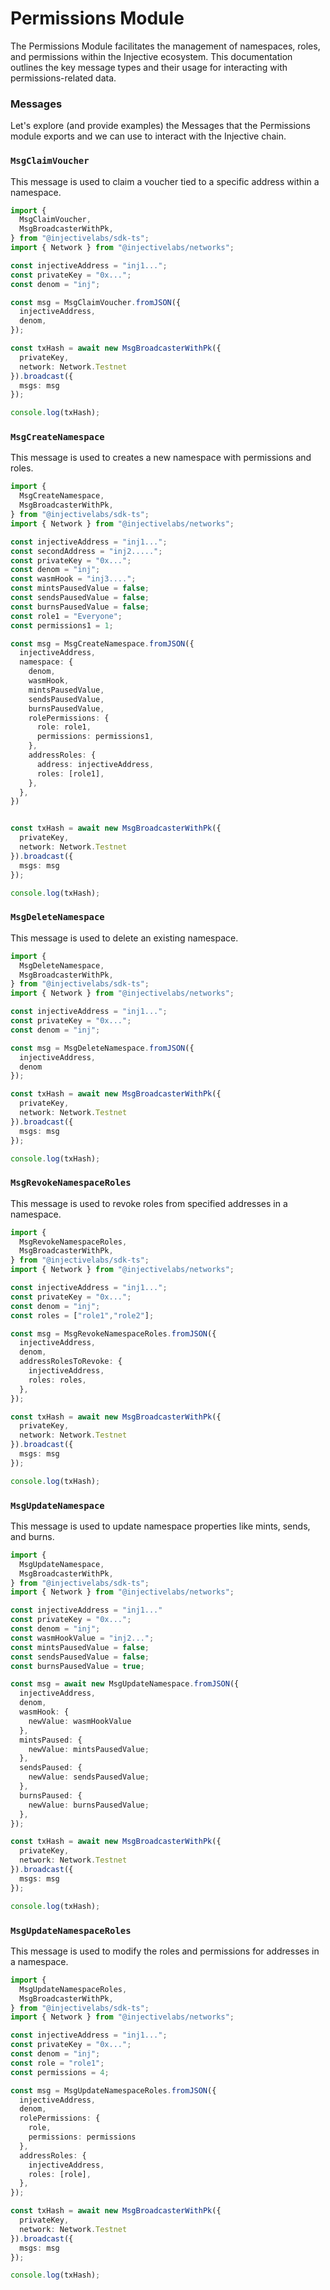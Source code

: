 # Permissions Module

The Permissions Module facilitates the management of namespaces, roles, and permissions within the Injective ecosystem. This documentation outlines the key message types and their usage for interacting with permissions-related data.

### Messages

Let's explore (and provide examples) the Messages that the Permissions module exports and we can use to interact with the Injective chain.

### `MsgClaimVoucher`

This message is used to claim a voucher tied to a specific address within a namespace.

```ts
import {
  MsgClaimVoucher,
  MsgBroadcasterWithPk,
} from "@injectivelabs/sdk-ts";
import { Network } from "@injectivelabs/networks";

const injectiveAddress = "inj1...";
const privateKey = "0x...";
const denom = "inj";

const msg = MsgClaimVoucher.fromJSON({
  injectiveAddress,
  denom,
});

const txHash = await new MsgBroadcasterWithPk({
  privateKey,
  network: Network.Testnet
}).broadcast({
  msgs: msg
});

console.log(txHash);

```

### `MsgCreateNamespace`

This message is used to creates a new namespace with permissions and roles.

```ts
import {
  MsgCreateNamespace,
  MsgBroadcasterWithPk,
} from "@injectivelabs/sdk-ts";
import { Network } from "@injectivelabs/networks";

const injectiveAddress = "inj1...";
const secondAddress = "inj2.....";
const privateKey = "0x...";
const denom = "inj";
const wasmHook = "inj3....";
const mintsPausedValue = false;
const sendsPausedValue = false;
const burnsPausedValue = false;
const role1 = "Everyone";
const permissions1 = 1;

const msg = MsgCreateNamespace.fromJSON({
  injectiveAddress,
  namespace: {
    denom,
    wasmHook,
    mintsPausedValue,
    sendsPausedValue,
    burnsPausedValue,
    rolePermissions: {
      role: role1,
      permissions: permissions1,
    },
    addressRoles: {
      address: injectiveAddress,
      roles: [role1],
    },
  },
})


const txHash = await new MsgBroadcasterWithPk({
  privateKey,
  network: Network.Testnet
}).broadcast({
  msgs: msg
});

console.log(txHash);

```

### `MsgDeleteNamespace`

This message is used to delete an existing namespace.

```ts
import {
  MsgDeleteNamespace,
  MsgBroadcasterWithPk,
} from "@injectivelabs/sdk-ts";
import { Network } from "@injectivelabs/networks";

const injectiveAddress = "inj1...";
const privateKey = "0x...";
const denom = "inj";

const msg = MsgDeleteNamespace.fromJSON({
  injectiveAddress,
  denom
});

const txHash = await new MsgBroadcasterWithPk({
  privateKey,
  network: Network.Testnet
}).broadcast({
  msgs: msg
});

console.log(txHash);

```

### `MsgRevokeNamespaceRoles`

This message is used to revoke roles from specified addresses in a namespace.

```ts
import {
  MsgRevokeNamespaceRoles,
  MsgBroadcasterWithPk,
} from "@injectivelabs/sdk-ts";
import { Network } from "@injectivelabs/networks";

const injectiveAddress = "inj1...";
const privateKey = "0x...";
const denom = "inj";
const roles = ["role1","role2"];

const msg = MsgRevokeNamespaceRoles.fromJSON({
  injectiveAddress,
  denom,
  addressRolesToRevoke: {
    injectiveAddress,
    roles: roles,
  },
});

const txHash = await new MsgBroadcasterWithPk({
  privateKey,
  network: Network.Testnet
}).broadcast({
  msgs: msg
});

console.log(txHash);

```

### `MsgUpdateNamespace`

This message is used to update namespace properties like mints, sends, and burns.

```ts
import {
  MsgUpdateNamespace,
  MsgBroadcasterWithPk,
} from "@injectivelabs/sdk-ts";
import { Network } from "@injectivelabs/networks";

const injectiveAddress = "inj1..."
const privateKey = "0x...";
const denom = "inj";
const wasmHookValue = "inj2...";
const mintsPausedValue = false;
const sendsPausedValue = false;
const burnsPausedValue = true;

const msg = await new MsgUpdateNamespace.fromJSON({
  injectiveAddress,
  denom,
  wasmHook: {
    newValue: wasmHookValue
  },
  mintsPaused: {
    newValue: mintsPausedValue;
  },
  sendsPaused: {
    newValue: sendsPausedValue;
  },
  burnsPaused: {
    newValue: burnsPausedValue;
  },
});

const txHash = await new MsgBroadcasterWithPk({
  privateKey,
  network: Network.Testnet
}).broadcast({
  msgs: msg
});

console.log(txHash);

```

### `MsgUpdateNamespaceRoles`

This message is used to modify the roles and permissions for addresses in a namespace.

```ts
import {
  MsgUpdateNamespaceRoles,
  MsgBroadcasterWithPk,
} from "@injectivelabs/sdk-ts";
import { Network } from "@injectivelabs/networks";

const injectiveAddress = "inj1...";
const privateKey = "0x...";
const denom = "inj";
const role = "role1";
const permissions = 4;

const msg = MsgUpdateNamespaceRoles.fromJSON({
  injectiveAddress,
  denom,
  rolePermissions: {
    role,
    permissions: permissions
  },
  addressRoles: {
    injectiveAddress,
    roles: [role],
  },
});

const txHash = await new MsgBroadcasterWithPk({
  privateKey,
  network: Network.Testnet
}).broadcast({
  msgs: msg
});

console.log(txHash);

```
